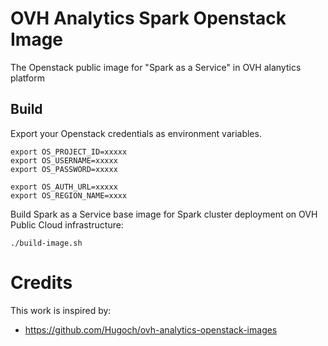 # OVH Analytics Spark Openstack Image 

The Openstack public image for "Spark as a Service" in OVH alanytics platform

## Build

Export your Openstack credentials as environment variables.

```
export OS_PROJECT_ID=xxxxx
export OS_USERNAME=xxxxx
export OS_PASSWORD=xxxxx

export OS_AUTH_URL=xxxxx
export OS_REGION_NAME=xxxx
```

Build Spark as a Service base image for Spark cluster deployment on OVH Public Cloud infrastructure:

```./build-image.sh```


# Credits

This work is inspired by:
- https://github.com/Hugoch/ovh-analytics-openstack-images
